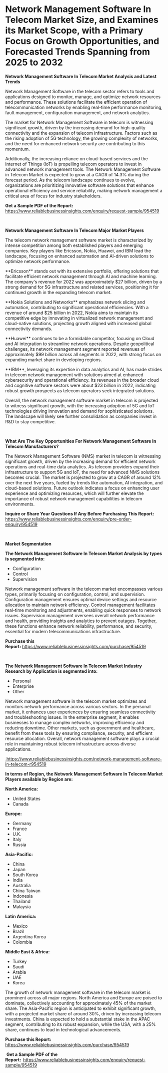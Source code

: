 <p><h1>Network Management Software In Telecom Market Size, and Examines its Market Scope, with a Primary Focus on Growth Opportunities, and Forecasted Trends Spanning from 2025 to 2032</h1></p><p><strong>Network Management Software In Telecom Market Analysis and Latest Trends</strong></p>
<p><p>Network Management Software in the telecom sector refers to tools and applications designed to monitor, manage, and optimize network resources and performance. These solutions facilitate the efficient operation of telecommunication networks by enabling real-time performance monitoring, fault management, configuration management, and network analytics. </p><p>The market for Network Management Software in telecom is witnessing significant growth, driven by the increasing demand for high-quality connectivity and the expansion of telecom infrastructure. Factors such as the rising adoption of 5G technology, the growing complexity of networks, and the need for enhanced network security are contributing to this momentum. </p><p>Additionally, the increasing reliance on cloud-based services and the Internet of Things (IoT) is propelling telecom operators to invest in advanced network management tools. The Network Management Software in Telecom Market is expected to grow at a CAGR of 14.3% during the forecast period. As the telecom landscape continues to evolve, organizations are prioritizing innovative software solutions that enhance operational efficiency and service reliability, making network management a critical area of focus for industry stakeholders.</p></p>
<p><strong>Get a Sample PDF of the Report:&nbsp;</strong> <a href="https://www.reliablebusinessinsights.com/enquiry/request-sample/954519?utm_campaign=3578&utm_medium=2&utm_source=Github&utm_content=ia&utm_term=18042025&utm_id=network-management-software-in-telecom">https://www.reliablebusinessinsights.com/enquiry/request-sample/954519</a></p>
<p>&nbsp;</p>
<p><strong>Network Management Software In Telecom Major Market Players</strong></p>
<p><p>The telecom network management software market is characterized by intense competition among both established players and emerging companies. Key players like Ericsson, Nokia, Huawei, and IBM lead the landscape, focusing on enhanced automation and AI-driven solutions to optimize network performance.</p><p>**Ericsson** stands out with its extensive portfolio, offering solutions that facilitate efficient network management through AI and machine learning. The company's revenue for 2022 was approximately $27 billion, driven by a strong demand for 5G infrastructure and related services, positioning it for continued growth in the expanding telecom market.</p><p>**Nokia Solutions and Networks** emphasizes network slicing and automation, contributing to significant operational efficiencies. With a revenue of around $25 billion in 2022, Nokia aims to maintain its competitive edge by innovating in virtualized network management and cloud-native solutions, projecting growth aligned with increased global connectivity demands.</p><p>**Huawei** continues to be a formidable competitor, focusing on Cloud and AI integration to streamline network operations. Despite geopolitical challenges, its network management segment reported revenues of approximately $99 billion across all segments in 2022, with strong focus on expanding market share in developing regions.</p><p>**IBM**, leveraging its expertise in data analytics and AI, has made strides in telecom network management with solutions aimed at enhanced cybersecurity and operational efficiency. Its revenues in the broader cloud and cognitive software sectors were about $23 billion in 2022, indicating robust growth prospects as telecom operators seek integrated solutions.</p><p>Overall, the network management software market in telecom is projected to witness significant growth, with the increasing adoption of 5G and IoT technologies driving innovation and demand for sophisticated solutions. The landscape will likely see further consolidation as companies invest in R&D to stay competitive.</p></p>
<p>&nbsp;</p>
<p><strong>What Are The Key Opportunities For Network Management Software In Telecom Manufacturers?</strong></p>
<p><p>The Network Management Software (NMS) market in telecom is witnessing significant growth, driven by the increasing demand for efficient network operations and real-time data analytics. As telecom providers expand their infrastructure to support 5G and IoT, the need for advanced NMS solutions becomes crucial. The market is projected to grow at a CAGR of around 12% over the next five years, fueled by trends like automation, AI integration, and cloud-based solutions. Future outlook indicates a focus on enhancing user experience and optimizing resources, which will further elevate the importance of robust network management capabilities in telecom environments.</p></p>
<p><strong>Inquire or Share Your Questions If Any Before Purchasing This Report:</strong> <a href="https://www.reliablebusinessinsights.com/enquiry/pre-order-enquiry/954519?utm_campaign=3578&utm_medium=2&utm_source=Github&utm_content=ia&utm_term=18042025&utm_id=network-management-software-in-telecom">https://www.reliablebusinessinsights.com/enquiry/pre-order-enquiry/954519</a></p>
<p>&nbsp;</p>
<p><strong>Market Segmentation</strong></p>
<p><strong>The Network Management Software In Telecom Market Analysis by types is segmented into:</strong></p>
<p><ul><li>Configuration</li><li>Control</li><li>Supervision</li></ul></p>
<p><p>Network management software in the telecom market encompasses various types, primarily focusing on configuration, control, and supervision. Configuration management ensures optimal device settings and resource allocation to maintain network efficiency. Control management facilitates real-time monitoring and adjustments, enabling quick responses to network issues. Supervision management oversees overall network performance and health, providing insights and analytics to prevent outages. Together, these functions enhance network reliability, performance, and security, essential for modern telecommunications infrastructure.</p></p>
<p><strong>Purchase this Report:&nbsp;</strong><a href="https://www.reliablebusinessinsights.com/purchase/954519?utm_campaign=3578&utm_medium=2&utm_source=Github&utm_content=ia&utm_term=18042025&utm_id=network-management-software-in-telecom">https://www.reliablebusinessinsights.com/purchase/954519</a></p>
<p>&nbsp;</p>
<p><strong>The Network Management Software In Telecom Market Industry Research by Application is segmented into:</strong></p>
<p><ul><li>Personal</li><li>Enterprise</li><li>Other</li></ul></p>
<p><p>Network management software in the telecom market optimizes and monitors network performance across various sectors. In the personal market, it enhances user experiences by ensuring seamless connectivity and troubleshooting issues. In the enterprise segment, it enables businesses to manage complex networks, improving efficiency and reducing downtime. Other markets, such as government and healthcare, benefit from these tools by ensuring compliance, security, and efficient resource allocation. Overall, network management software plays a crucial role in maintaining robust telecom infrastructure across diverse applications.</p></p>
<p><a href="https://www.reliablebusinessinsights.com/network-management-software-in-telecom-r954519?utm_campaign=3578&utm_medium=2&utm_source=Github&utm_content=ia&utm_term=18042025&utm_id=network-management-software-in-telecom">&nbsp;https://www.reliablebusinessinsights.com/network-management-software-in-telecom-r954519</a></p>
<p><strong>In terms of Region, the Network Management Software In Telecom Market Players available by Region are:</strong></p>
<p>
    <p> <strong> North America: </strong>
        <ul>
            <li>United States</li>
            <li>Canada</li>
        </ul>
        </p> 
    <p> <strong> Europe: </strong>
        <ul>
            <li>Germany</li>
            <li>France</li>
            <li>U.K.</li>
            <li>Italy</li>
            <li>Russia</li>
        </ul>
        </p> 
    <p> <strong> Asia-Pacific: </strong>
        <ul>
            <li>China</li>
            <li>Japan</li>
            <li>South Korea</li>
            <li>India</li>
            <li>Australia</li>
            <li>China Taiwan</li>
            <li>Indonesia</li>
            <li>Thailand</li>
            <li>Malaysia</li>
        </ul>
        </p> 
    <p> <strong> Latin America: </strong>
        <ul>
            <li>Mexico</li>
            <li>Brazil</li>
            <li>Argentina Korea</li>
            <li>Colombia</li>
        </ul>
        </p> 
    <p> <strong> Middle East & Africa: </strong>
        <ul>
            <li>Turkey</li>
            <li>Saudi</li>
            <li>Arabia</li>
            <li>UAE</li>
            <li>Korea</li>
        </ul>
    </p>
    </p>
<p><p>The growth of network management software in the telecom market is prominent across all major regions. North America and Europe are poised to dominate, collectively accounting for approximately 45% of the market share. The Asia-Pacific region is anticipated to exhibit significant growth, with a projected market share of around 30%, driven by increasing telecom investments. China is expected to hold a substantial stake in the APAC segment, contributing to its robust expansion, while the USA, with a 25% share, continues to lead in technological advancements.</p></p>
<p><strong>Purchase this Report: </strong><a href="https://www.reliablebusinessinsights.com/purchase/954519?utm_campaign=3578&utm_medium=2&utm_source=Github&utm_content=ia&utm_term=18042025&utm_id=network-management-software-in-telecom">https://www.reliablebusinessinsights.com/purchase/954519</a></p>
<p>&nbsp;<strong>Get a Sample PDF of the Report:&nbsp;&nbsp;</strong><a href="https://www.reliablebusinessinsights.com/enquiry/request-sample/954519?utm_campaign=3578&utm_medium=2&utm_source=Github&utm_content=ia&utm_term=18042025&utm_id=network-management-software-in-telecom">https://www.reliablebusinessinsights.com/enquiry/request-sample/954519</a></p>
<p><strong></strong></p>
<p><p></p><p></p><p></p></p>